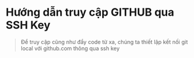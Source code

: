 # Hướng dẫn truy cập GITHUB qua SSH Key

> Để truy cập cũng như đẩy code từ xa, chúng ta thiết lập kết nối git local với github.com thông qua ssh key